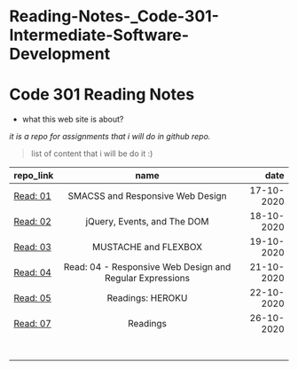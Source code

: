 # Reading-Notes-_Code-301-Intermediate-Software-Development

# Code 301 Reading Notes
* what this web site is about?

*it is a repo for assignments that i will do in github repo.*

> list of content that i will be do it :) 

| repo_link |      name     |  date   |
|----------|:-------------:|------:|
|[Read: 01](https://hadeelhhawajreh.github.io/Reading-Notes-_Code-301---Intermediate-Software-Development/class-01)  |      SMACSS and Responsive Web Design         |  17-10-2020|
|  [Read: 02](https://hadeelhhawajreh.github.io/Reading-Notes-_Code-301---Intermediate-Software-Development/class-02) | jQuery, Events, and The DOM   |   18-10-2020    |  
|  [Read: 03](https://hadeelhhawajreh.github.io/Reading-Notes-_Code-301---Intermediate-Software-Development/class-03)    |   MUSTACHE and FLEXBOX|19-10-2020|
| [Read: 04](https://hadeelhhawajreh.github.io/Reading-Notes-_Code-301---Intermediate-Software-Development/class-04)    |Read: 04 - Responsive Web Design and Regular Expressions               | 21-10-2020      |  
|    [Read: 05](https://hadeelhhawajreh.github.io/Reading-Notes-_Code-301---Intermediate-Software-Development/class-05)       |Readings: HEROKU  |  22-10-2020     |  
[Read: 07](https://hadeelhhawajreh.github.io/Reading-Notes-_Code-301---Intermediate-Software-Development/class-07)       |Readings  |  26-10-2020     |  |          |               |       |  
|          |               |       |  
|          |               |       |  
|          |               |       |  
|          |               |       |  
|          |               |       |  
|          |               |       |  
|          |               |       |  


